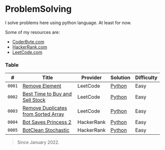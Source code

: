 # ProblemSolving

I solve problems here using python language. At least for now.

Some of my resources are:

- [CoderByte.com](#coderbyte)
- [HackerRank.com](#hackerrank)
- [LeetCode.com](#leetcode)

### Table

| #      | Title                                                                                                     | Provider   | Solution                                                                                                    | Difficulty |
| ------ | --------------------------------------------------------------------------------------------------------- | ---------- | ----------------------------------------------------------------------------------------------------------- | ---------- |
| `0001` | [Remove Element](https://leetcode.com/problems/remove-element/)                                           | LeetCode   | [Python](https://github.com/ErfanNaseriMovahed/ProblemSolving/blob/main/LeetCode/RemoveElement/Solution.py) | Easy       |
| `0002` | [Best Time to Buy and Sell Stock](https://leetcode.com/problems/best-time-to-buy-and-sell-stock/)         | LeetCode   | [Python](LeetCode/BestTimeToBuyAndSellStock/solution.py)                                                    | Easy       |
| `0003` | [Remove Duplicates from Sorted Array](https://leetcode.com/problems/remove-duplicates-from-sorted-array/) | LeetCode   | [Python](LeetCode/RemoveDuplicatesFromSortedArray/Solution.py)                                              | Easy       |
| `0004` | [Bot Saves Princess 2](https://www.hackerrank.com/challenges/saveprincess2)                               | HackerRank | [Python](HackerRank/ArtificialIntelligence/BotSavesPrincess2/Solution.py)                                   | Easy       |
| `0005` | [BotClean Stochastic](https://www.hackerrank.com/challenges/botcleanr)                                    | HackerRank | [Python](HackerRank/ArtificialIntelligence/BotCleanStochastic/Solution.py)                                  | Easy       |

> Since January 2022.